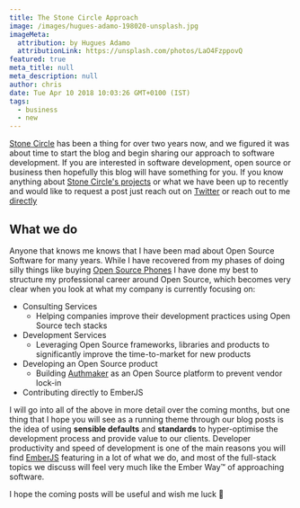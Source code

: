 ```yaml
---
title: The Stone Circle Approach
image: /images/hugues-adamo-198020-unsplash.jpg
imageMeta:
  attribution: by Hugues Adamo
  attributionLink: https://unsplash.com/photos/LaO4FzppovQ
featured: true
meta_title: null
meta_description: null
author: chris
date: Tue Apr 10 2018 10:03:26 GMT+0100 (IST)
tags:
  - business
  - new
---
```


[Stone Circle](https://stonecircle.io) has been a thing for over two years now, and we figured it was about time
to start the blog and begin sharing our approach to software development. If you are interested in software development, open source
or business then hopefully this blog will have something for you. If you know anything about [Stone Circle's projects](https://github.com/stonecircle) or what we have been up to recently and would like to request a post just reach out on [Twitter](https://twitter.com/stonecircle_co) or reach out to me [directly](https://twitter.com/real_ate)


## What we do
Anyone that knows me knows that I have been mad about Open Source Software for many years. While I have recovered from my phases
of doing silly things like buying [Open Source Phones](https://en.wikipedia.org/wiki/Openmoko) I have done my best to structure my professional career around Open Source, which becomes very clear when you look at what my company is currently focusing on:

- Consulting Services
    - Helping companies improve their development practices using Open Source tech stacks
- Development Services
    - Leveraging Open Source frameworks, libraries and products to significantly improve the time-to-market for new products
- Developing an Open Source product
    - Building [Authmaker](https://authmaker.com) as an Open Source platform to prevent vendor lock-in
- Contributing directly to EmberJS

I will go into all of the above in more detail over the coming months, but one thing that I hope you will see as a running theme through our blog posts is the idea of using **sensible defaults** and **standards** to hyper-optimise the development process and provide value to our clients. Developer productivity and speed of development is one of the main reasons you will find [EmberJS](https://emberjs.com) featuring in a lot of what we do, and most of the full-stack topics we discuss will feel very much like the Ember Way™️ of approaching software.

I hope the coming posts will be useful and wish me luck 🎉
